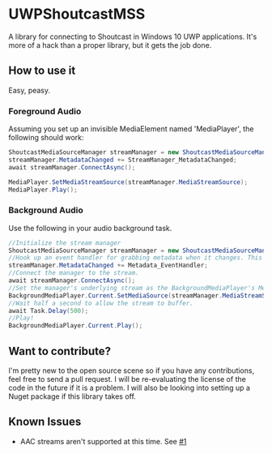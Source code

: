 # UWPShoutcastMSS

A library for connecting to Shoutcast in Windows 10 UWP applications. It's more of a hack than a proper library, but it gets the job done.

## How to use it

Easy, peasy. 

### Foreground Audio
Assuming you set up an invisible MediaElement named 'MediaPlayer', the following should work:
```c#
ShoutcastMediaSourceManager streamManager = new ShoutcastMediaSourceManager(new Uri("http://fakeshoutcaststream.com/"));
streamManager.MetadataChanged += StreamManager_MetadataChanged;
await streamManager.ConnectAsync();

MediaPlayer.SetMediaStreamSource(streamManager.MediaStreamSource);
MediaPlayer.Play();
```

### Background Audio
Use the following in your audio background task.

```c#
//Initialize the stream manager
ShoutcastMediaSourceManager streamManager = new ShoutcastMediaSourceManager(new Uri("http://fakeshoutcaststream.com/"));
//Hook up an event handler for grabbing metadata when it changes. This means you can update your "Now Playing" display.
streamManager.MetadataChanged += Metadata_EventHandler;
//Connect the manager to the stream.
await streamManager.ConnectAsync();
//Set the manager's underlying stream as the BackgroundMediaPlayer's MediaSource.
BackgroundMediaPlayer.Current.SetMediaSource(streamManager.MediaStreamSource);
//Wait half a second to allow the stream to buffer.
await Task.Delay(500);
//Play!
BackgroundMediaPlayer.Current.Play();
```

## Want to contribute?
I'm pretty new to the open source scene so if you have any contributions, feel free to send a pull request. I will be re-evaluating the license of the code in the future if it is a problem. I will also be looking into setting up a Nuget package if this library takes off.

## Known Issues
- AAC streams aren't supported at this time. See [#1](https://github.com/Amrykid/UWPShoutcastMSS/issues/1)
